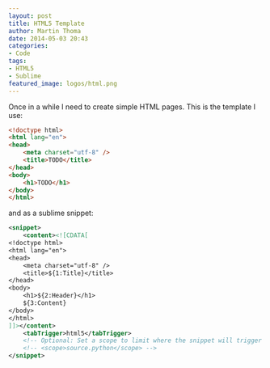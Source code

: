 ```yaml
---
layout: post
title: HTML5 Template
author: Martin Thoma
date: 2014-05-03 20:43
categories:
- Code
tags:
- HTML5
- Sublime
featured_image: logos/html.png
---
```


Once in a while I need to create simple HTML pages. This is the template
I use:

```html
<!doctype html>
<html lang="en">
<head>
    <meta charset="utf-8" />
    <title>TODO</title>
</head>
<body>
    <h1>TODO</h1>
</body>
</html>
```

and as a sublime snippet:

```xml
<snippet>
    <content><![CDATA[
<!doctype html>
<html lang="en">
<head>
    <meta charset="utf-8" />
    <title>${1:Title}</title>
</head>
<body>
    <h1>${2:Header}</h1>
    ${3:Content}
</body>
</html>
]]></content>
    <tabTrigger>html5</tabTrigger>
    <!-- Optional: Set a scope to limit where the snippet will trigger -->
    <!-- <scope>source.python</scope> -->
</snippet>
```